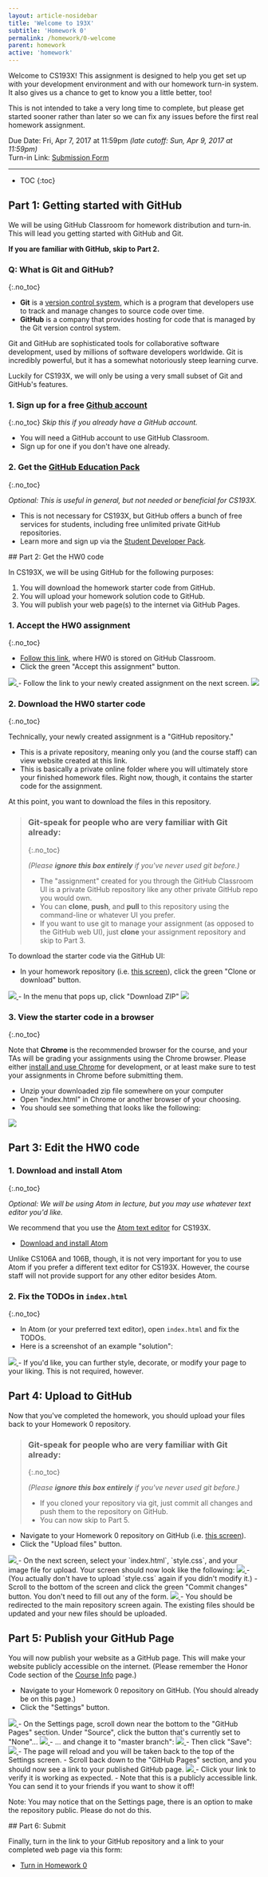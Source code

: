 ```yaml
---
layout: article-nosidebar
title: 'Welcome to 193X'
subtitle: 'Homework 0'
permalink: /homework/0-welcome
parent: homework
active: 'homework'
---
```




Welcome to CS193X! This assignment is designed to help you get set up with your development environment and with our homework turn-in system. It also gives us a chance to get to know you a little better, too!

This is not intended to take a very long time to complete, but please get started sooner rather than later so we can fix any issues before the first real homework assignment.

<span class="label">Due Date:</span> Fri, Apr 7, 2017 at 11:59pm _(late cutoff: Sun, Apr 9, 2017 at 11:59pm)_  
<span class="label">Turn-in Link:</span> [Submission Form](https://goo.gl/forms/I2Lkt1RSNcIyAuIF3)

---



* TOC
{:toc}

<section class="part" markdown="1">

## Part 1: Getting started with GitHub
We will be using GitHub Classroom for homework distribution and turn-in. This will lead you getting started with GitHub and Git.

**If you are familiar with GitHub, skip to Part 2.**

### Q: What is Git and GitHub?
{:.no_toc}

- **Git** is a [version control system](https://www.atlassian.com/git/tutorials/what-is-version-control), which is a program that developers use to track and manage changes to source code over time.
- **GitHub** is a company that provides hosting for code that is managed by the Git version control system.

Git and GitHub are sophisticated tools for collaborative software development, used by millions of software developers worldwide. Git is incredibly powerful, but it has a somewhat notoriously steep learning curve.

Luckily for CS193X, we will only be using a very small subset of Git and GitHub's features.

### 1.  Sign up for a free [Github account](https://github.com/)
{:.no_toc}
_Skip this if you already have a GitHub account._
- You will need a GitHub account to use GitHub Classroom.
- Sign up for one if you don't have one already.


### 2. Get the [GitHub Education Pack](https://education.github.com/pack)
{:.no_toc}

_Optional: This is useful in general, but not needed or beneficial for CS193X._

- This is not necessary for CS193X, but GitHub offers a bunch of free services for students, including free unlimited private GitHub repositories.
- Learn more and sign up via the [Student Developer Pack](https://education.github.com/pack).

</section>

<section class="part" markdown="1">
## Part 2: Get the HW0 code

In CS193X, we will be using GitHub for the following purposes:
1. You will download the homework starter code from GitHub.
2. You will upload your homework solution code to GitHub.
3. You will publish your web page(s) to the internet via GitHub Pages.


### 1. Accept the HW0 assignment
{:.no_toc}

- [Follow this link](https://classroom.github.com/assignment-invitations/24a7b13fe5e817ecc496544de9182f8b), where HW0 is stored on GitHub Classroom.
- Click the green "Accept this assignment" button.
<a href="screenshot-accept.png">
  <img src="screenshot-accept.png" class="screenshot"/>
</a>
- Follow the link to your newly created assignment on the next screen.
<a href="screenshot-accepted.png">
  <img src="screenshot-accepted.png" class="screenshot"/>
</a>



### 2. Download the HW0 starter code
{:.no_toc}

Technically, your newly created assignment is a "GitHub repository."
- This is a private repository, meaning only you (and the course staff) can view website created at this link.
- This is basically a private online folder where you will ultimately store your finished homework files. Right now, though, it contains the starter code for the assignment.

At this point, you want to download the files in this repository.

> ### Git-speak for people who are very familiar with Git already:
> {:.no_toc}
>
> _(Please **ignore this box entirely** if you've never used git before.)_
> - The "assignment" created for you through the GitHub Classroom UI is a private GitHub repository like any other private GitHub repo you would own.
> - You can **clone**, **push**, and **pull** to this repository using the command-line or whatever UI you prefer.
> - If you want to use git to manage your assignment (as opposed to the GitHub web UI), just **clone** your assignment repository and skip to Part 3.

To download the starter code via the GitHub UI:
- In your homework repository (i.e. <a href="your-github-repo.png">this screen</a>), click the green "Clone or download" button.
<a href="screenshot-download.png">
  <img src="screenshot-download.png" class="screenshot"/>
</a>
- In the menu that pops up, click "Download ZIP"
<a href="screenshot-download-zip.png">
  <img src="screenshot-download-zip.png" class="screenshot"/>
</a>

### 3. View the starter code in a browser
{:.no_toc}

Note that **Chrome** is the recommended browser for the course, and your TAs will be grading your assignments using the Chrome browser. Please either [install and use Chrome](https://www.google.com/chrome) for development, or at least make sure to test your assignments in Chrome before submitting them.

- Unzip your downloaded zip file somewhere on your computer
- Open "index.html" in Chrome or another browser of your choosing.
- You should see something that looks like the following:
<a href="screenshot-hw0-starter.png">
  <img src="screenshot-hw0-starter.png" class="screenshot"/>
</a>

</section>

<section class="part" markdown="1">

## Part 3: Edit the HW0 code

### 1. Download and install Atom
{:.no_toc}

_Optional: We will be using Atom in lecture, but you may use whatever text editor you'd like._

We recommend that you use the [Atom text editor](https://atom.io/) for CS193X.
- [Download and install Atom](https://atom.io/)

Unlike CS106A and 106B, though, it is not very important for you to use Atom if you prefer a different text editor for CS193X. However, the course staff will not provide support for any other editor besides Atom.

### 2. Fix the TODOs in `index.html`
{:.no_toc}

- In Atom (or your preferred text editor), open `index.html` and fix the TODOs.
- Here is a screenshot of an example "solution":
<a href="screenshot-hw0-solved.png">
  <img src="screenshot-hw0-solved.png" class="screenshot"/>
</a>
- If you'd like, you can further style, decorate, or modify your page to your liking. This is not required, however.

</section>


<section class="part" markdown="1">

## Part 4: Upload to GitHub

Now that you've completed the homework, you should upload your files back to your Homework 0 repository.

> ### Git-speak for people who are very familiar with Git already:
> {:.no_toc}
>
> _(Please **ignore this box entirely** if you've never used git before.)_
> - If you cloned your repository via git, just commit all changes and push them to the repository on GitHub.
> - You can now skip to Part 5.

- Navigate to your Homework 0 repository on GitHub (i.e. <a href="your-github-repo.png">this screen</a>).
- Click the "Upload files" button.
<a href="screenshot-upload.png">
  <img src="screenshot-upload.png" class="screenshot"/>
</a>
- On the next screen, select your `index.html`, `style.css`, and your image file for upload. Your screen should now look like the following:
<a href="screenshot-uploaded.png">
  <img src="screenshot-uploaded.png" class="screenshot"/>
</a>
  - (You actually don't have to upload `style.css` again if you didn't modify it.)
- Scroll to the bottom of the screen and click the green "Commit changes" button. You don't need to fill out any of the form.
<a href="screenshot-commit.png">
  <img src="screenshot-commit.png" class="screenshot"/>
</a>
- You should be redirected to the main repository screen again. The existing files should be updated and your new files should be uploaded.

</section>

<section class="part" markdown="1">

## Part 5: Publish your GitHub Page
You will now publish your website as a GitHub page. This will make your website publicly accessible on the internet. (Please remember the Honor Code section of the [Course Info]({{redirect}}/info) page.)

- Navigate to your Homework 0 repository on GitHub. (You should already be on this page.)
- Click the "Settings" button.
<a href="screenshot-settings.png">
  <img src="screenshot-settings.png" class="screenshot"/>
</a>
- On the Settings page, scroll down near the bottom to the "GitHub Pages" section. Under "Source", click the button that's currently set to "None"...
<a href="screenshot-ghpage.png">
  <img src="screenshot-ghpage.png" class="screenshot"/>
</a>
- ... and change it to "master branch":
<a href="screenshot-master-branch.png">
  <img src="screenshot-master-branch.png" class="screenshot"/>
</a>
- Then click "Save":
<a href="screenshot-page-save.png">
  <img src="screenshot-page-save.png" class="screenshot"/>
</a>
- The page will reload and you will be taken back to the top of the Settings screen.
- Scroll back down to the "GitHub Pages" section, and you should now see a link to your published GitHub page.
<a href="screenshot-published-link.png">
  <img src="screenshot-published-link.png" class="screenshot"/>
</a>
- Click your link to verify it is working as expected.
- Note that this is a publicly accessible link. You can send it to your friends if you want to show it off!

Note: You may notice that on the Settings page, there is an option to make the repository public. Please do not do this.

</section>

<section class="part" markdown="1">
## Part 6: Submit

Finally, turn in the link to your GitHub repository and a link to your completed web page via this form:
- [Turn in Homework 0](https://goo.gl/forms/I2Lkt1RSNcIyAuIF3)

</section>
